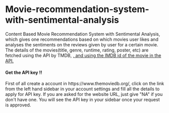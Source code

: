 # Movie-recommendation-system-with-sentimental-analysis

<div>
Content Based Movie Recommendation System with Sentimental Analysis, which gives one recommendations based on which movies user likes and analyses the sentiments on the reviews given by user for a certain movie.
</div>
<div>
  The details of the movies(title, genre, runtime, rating, poster, etc) are fetched using the API by TMDB, <a href = "">, and using the IMDB id of the movie in the API.</a>
</div>

<div>
  <h4>Get the API key !!</h4>
  First of all create a account in https://www.themoviedb.org/, click on the link from the left hand sidebar in your account settings and fill all the details to apply for API       key. If you are asked for the website URL, just give "NA" if you don't have one. You will see the API key in your sidebar once your request is approved.
<div>

<div>
  
</div>  

<div>
  
</div> 
  
  
  
